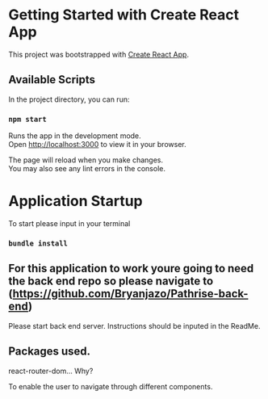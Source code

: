 # Getting Started with Create React App

This project was bootstrapped with [Create React App](https://github.com/facebook/create-react-app).

## Available Scripts

In the project directory, you can run:

### `npm start`

Runs the app in the development mode.\
Open [http://localhost:3000](http://localhost:3000) to view it in your browser.

The page will reload when you make changes.\
You may also see any lint errors in the console.

# Application Startup

To start please input in your terminal

### `bundle install`

## For this application to work youre going to need the back end repo so please navigate to (https://github.com/Bryanjazo/Pathrise-back-end)

Please start back end server. Instructions should be inputed in the ReadMe.

## Packages used.

react-router-dom... Why?

To enable the user to navigate through different components.
